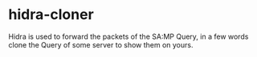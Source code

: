 # hidra-cloner
Hidra is used to forward the packets of the SA:MP Query, in a few words clone the Query of some server to show them on yours.
